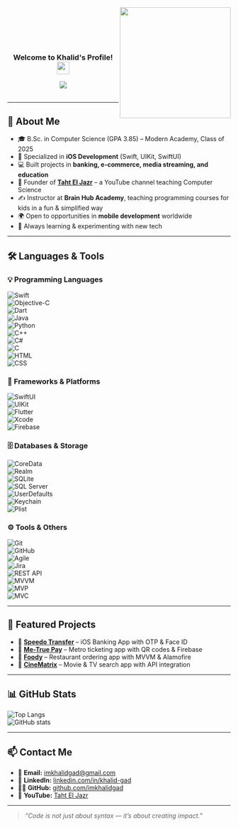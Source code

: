 <img width="250" align="right" src="https://c.tenor.com/_DOBjnGspYAAAAAM/code-coding.gif">

<h3 align="center">
  <br><br>
  <br><br>
  Welcome to Khalid's Profile!
  <img src="https://media.giphy.com/media/hvRJCLFzcasrR4ia7z/giphy.gif" width="28">
</h3>

<!-- Typing SVG Animation -->
<p align="center">
  <a href="https://github.com/DenverCoder1/readme-typing-svg">
    <img src="https://readme-typing-svg.herokuapp.com/?lines=iOS%20Software%20Engineer;Programming%20Instructor;Always%20Learning%20New%20Things!&font=Fira%20Code&center=true&width=600&height=45&color=f75c7e&vCenter=true&size=22">
  </a>
  <br><br>
</p> 

---

## 🧠 About Me  

- 🎓 B.Sc. in Computer Science (GPA 3.85) – Modern Academy, Class of 2025  
-   Specialized in **iOS Development** (Swift, UIKit, SwiftUI)
- 💻 Built projects in **banking, e-commerce, media streaming, and education**  
- 🎥 Founder of [**Taht El Jazr**](https://youtube.com/@Taht_ELJAZR) – a YouTube channel teaching Computer Science  
- ✍️ Instructor at **Brain Hub Academy**, teaching programming courses for kids in a fun & simplified way
- 🌍 Open to opportunities in **mobile development** worldwide 
- 🚀 Always learning & experimenting with new tech

---

## 🛠️ Languages & Tools  

### 💡 Programming Languages  
![Swift](https://img.shields.io/badge/Swift-FA7343?logo=swift&logoColor=white)  
![Objective-C](https://img.shields.io/badge/Objective--C-000000?logo=apple&logoColor=white)  
![Dart](https://img.shields.io/badge/Dart-0175C2?logo=dart&logoColor=white)  
![Java](https://img.shields.io/badge/Java-007396?logo=java&logoColor=white)  
![Python](https://img.shields.io/badge/Python-3776AB?logo=python&logoColor=white)  
![C++](https://img.shields.io/badge/C++-00599C?logo=c%2b%2b&logoColor=white)  
![C#](https://img.shields.io/badge/C%23-239120?logo=c-sharp&logoColor=white)  
![C](https://img.shields.io/badge/C-00599C?logo=c&logoColor=white)  
![HTML](https://img.shields.io/badge/HTML5-E34F26?logo=html5&logoColor=white)  
![CSS](https://img.shields.io/badge/CSS3-1572B6?logo=css3&logoColor=white)  

### 📱 Frameworks & Platforms  
![SwiftUI](https://img.shields.io/badge/SwiftUI-0A84FF?logo=swift&logoColor=white)  
![UIKit](https://img.shields.io/badge/UIKit-000000?logo=apple&logoColor=white)  
![Flutter](https://img.shields.io/badge/Flutter-02569B?logo=flutter&logoColor=white)  
![Xcode](https://img.shields.io/badge/Xcode-147EFB?logo=xcode&logoColor=white)  
![Firebase](https://img.shields.io/badge/Firebase-FFCA28?logo=firebase&logoColor=black)  

### 🗄️ Databases & Storage  
![CoreData](https://img.shields.io/badge/CoreData-0A84FF?logo=apple&logoColor=white)  
![Realm](https://img.shields.io/badge/Realm-39477F?logo=realm&logoColor=white)  
![SQLite](https://img.shields.io/badge/SQLite-003B57?logo=sqlite&logoColor=white)  
![SQL Server](https://img.shields.io/badge/SQL%20Server-CC2927?logo=microsoft-sql-server&logoColor=white)  
![UserDefaults](https://img.shields.io/badge/UserDefaults-000000?logo=apple&logoColor=white)  
![Keychain](https://img.shields.io/badge/Keychain-000000?logo=apple&logoColor=white)  
![Plist](https://img.shields.io/badge/Plist-000000?logo=apple&logoColor=white)  

### ⚙️ Tools & Others  
![Git](https://img.shields.io/badge/Git-F05032?logo=git&logoColor=white)  
![GitHub](https://img.shields.io/badge/GitHub-181717?logo=github&logoColor=white)  
![Agile](https://img.shields.io/badge/Agile-2496ED?logo=trello&logoColor=white)  
![Jira](https://img.shields.io/badge/Jira-0052CC?logo=jira&logoColor=white)  
![REST API](https://img.shields.io/badge/REST-02569B?logo=postman&logoColor=white)  
![MVVM](https://img.shields.io/badge/MVVM-000000?logo=apple&logoColor=white)  
![MVP](https://img.shields.io/badge/MVP-000000?logo=apple&logoColor=white)  
![MVC](https://img.shields.io/badge/MVC-000000?logo=apple&logoColor=white)  

---

## 🚀 Featured Projects  

- 🔹 [**Speedo Transfer**](https://github.com/imkhalidgad/Speedo-Transfer) – iOS Banking App with OTP & Face ID  
- 🔹 [**Me-True Pay**](https://github.com/imkhalidgad/Me-True-Pay) – Metro ticketing app with QR codes & Firebase  
- 🔹 [**Foody**](https://github.com/imkhalidgad/Foody) – Restaurant ordering app with MVVM & Alamofire  
- 🔹 [**CineMatrix**](https://github.com/imkhalidgad/CineMatrix) – Movie & TV search app with API integration  

---

## 📊 GitHub Stats  

![Top Langs](https://github-readme-stats.vercel.app/api/top-langs/?username=imkhalidgad&layout=compact&theme=tokyonight)  
![GitHub stats](https://github-readme-stats.vercel.app/api?username=imkhalidgad&show_icons=true&theme=tokyonight)  

---

## 📫 Contact Me  

- 📧 **Email:** [imkhalidgad@gmail.com](mailto:imkhalidgad@gmail.com)  
- 💼 **LinkedIn:** [linkedin.com/in/khalid-gad](https://www.linkedin.com/in/khalid-gad)  
- 👨‍💻 **GitHub:** [github.com/imkhalidgad](https://github.com/imkhalidgad)  
- 🎥 **YouTube:** [Taht El Jazr](https://youtube.com/@Taht_ELJAZR)  

---

> *“Code is not just about syntax — it’s about creating impact.”*  
